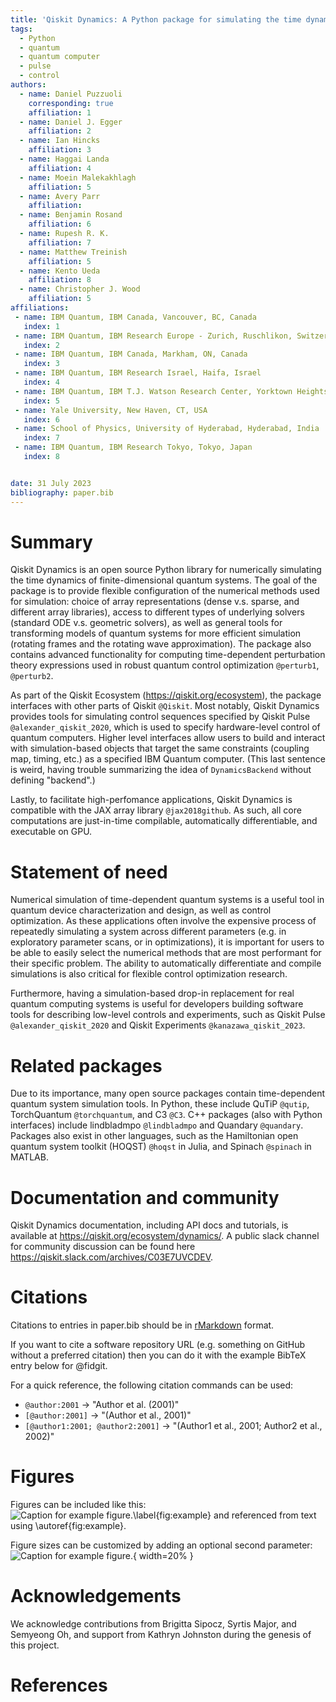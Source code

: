 ```yaml
---
title: 'Qiskit Dynamics: A Python package for simulating the time dynamics of quantum systems'
tags:
  - Python
  - quantum
  - quantum computer
  - pulse
  - control
authors:
  - name: Daniel Puzzuoli
    corresponding: true
    affiliation: 1
  - name: Daniel J. Egger
    affiliation: 2
  - name: Ian Hincks
    affiliation: 3
  - name: Haggai Landa
    affiliation: 4
  - name: Moein Malekakhlagh
    affiliation: 5
  - name: Avery Parr
    affiliation: 
  - name: Benjamin Rosand
    affiliation: 6
  - name: Rupesh R. K.
    affiliation: 7
  - name: Matthew Treinish
    affiliation: 5
  - name: Kento Ueda
    affiliation: 8
  - name: Christopher J. Wood
    affiliation: 5
affiliations:
 - name: IBM Quantum, IBM Canada, Vancouver, BC, Canada
   index: 1
 - name: IBM Quantum, IBM Research Europe - Zurich, Ruschlikon, Switzerland
   index: 2
 - name: IBM Quantum, IBM Canada, Markham, ON, Canada
   index: 3
 - name: IBM Quantum, IBM Research Israel, Haifa, Israel
   index: 4
 - name: IBM Quantum, IBM T.J. Watson Research Center, Yorktown Heights, NY, USA
   index: 5
 - name: Yale University, New Haven, CT, USA
   index: 6
 - name: School of Physics, University of Hyderabad, Hyderabad, India
   index: 7
 - name: IBM Quantum, IBM Research Tokyo, Tokyo, Japan
   index: 8


date: 31 July 2023
bibliography: paper.bib
---
```


# Summary

Qiskit Dynamics is an open source Python library for numerically simulating the time dynamics of finite-dimensional quantum systems. The goal of the package is to provide flexible configuration of the numerical methods used for simulation: choice of array representations (dense v.s. sparse, and different array libraries), access to different types of underlying solvers (standard ODE v.s. geometric solvers), as well as general tools for transforming models of quantum systems for more efficient simulation (rotating frames and the rotating wave approximation). The package also contains advanced functionality for computing time-dependent perturbation theory expressions used in robust quantum control optimization `@perturb1`, `@perturb2`. 

As part of the Qiskit Ecosystem (https://qiskit.org/ecosystem), the package interfaces with other parts of Qiskit `@Qiskit`. Most notably, Qiskit Dynamics provides tools for simulating control sequences specified by Qiskit Pulse `@alexander_qiskit_2020`, which is used to specify hardware-level control of quantum computers. Higher level interfaces allow users to build and interact with simulation-based objects that target the same constraints (coupling map, timing, etc.) as a specified IBM Quantum computer. (This last sentence is weird, having trouble summarizing the idea of ``DynamicsBackend`` without defining "backend".)

Lastly, to facilitate high-perfomance applications, Qiskit Dynamics is compatible with the JAX array library `@jax2018github`. As such, all core computations are just-in-time compilable, automatically differentiable, and executable on GPU.

# Statement of need

Numerical simulation of time-dependent quantum systems is a useful tool in quantum device characterization and design, as well as control optimization. As these applications often involve the expensive process of repeatedly simulating a system across different parameters (e.g. in exploratory parameter scans, or in optimizations), it is important for users to be able to easily select the numerical methods that are most performant for their specific problem. The ability to automatically differentiate and compile simulations is also critical for flexible control optimization research. 

Furthermore, having a simulation-based drop-in replacement for real quantum computing systems is useful for developers building software tools for describing low-level controls and experiments, such as Qiskit Pulse `@alexander_qiskit_2020` and Qiskit Experiments `@kanazawa_qiskit_2023`.

# Related packages

Due to its importance, many open source packages contain time-dependent quantum system simulation tools. In Python, these include QuTiP `@qutip`, TorchQuantum `@torchquantum`, and C3 `@C3`. C++ packages (also with Python interfaces) include lindbladmpo `@lindbladmpo` and Quandary `@quandary`. Packages also exist in other languages, such as the Hamiltonian open quantum system toolkit (HOQST) `@hoqst` in Julia, and Spinach `@spinach` in MATLAB.

# Documentation and community

Qiskit Dynamics documentation, including API docs and tutorials, is available at https://qiskit.org/ecosystem/dynamics/. A public slack channel for community discussion can be found here https://qiskit.slack.com/archives/C03E7UVCDEV.

# Citations

Citations to entries in paper.bib should be in
[rMarkdown](http://rmarkdown.rstudio.com/authoring_bibliographies_and_citations.html)
format.

If you want to cite a software repository URL (e.g. something on GitHub without a preferred
citation) then you can do it with the example BibTeX entry below for @fidgit.

For a quick reference, the following citation commands can be used:
- `@author:2001`  ->  "Author et al. (2001)"
- `[@author:2001]` -> "(Author et al., 2001)"
- `[@author1:2001; @author2:2001]` -> "(Author1 et al., 2001; Author2 et al., 2002)"

# Figures

Figures can be included like this:
![Caption for example figure.\label{fig:example}](figure.png)
and referenced from text using \autoref{fig:example}.

Figure sizes can be customized by adding an optional second parameter:
![Caption for example figure.](figure.png){ width=20% }

# Acknowledgements

We acknowledge contributions from Brigitta Sipocz, Syrtis Major, and Semyeong
Oh, and support from Kathryn Johnston during the genesis of this project.

# References